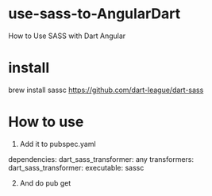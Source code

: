 # use-sass-to-AngularDart
How to Use SASS with Dart Angular
# install
  brew install sassc
https://github.com/dart-league/dart-sass

# How to use
1. Add it to pubspec.yaml

dependencies:
   dart_sass_transformer: any
transformers:
   dart_sass_transformer:
     executable: sassc
  
2. And do pub get
